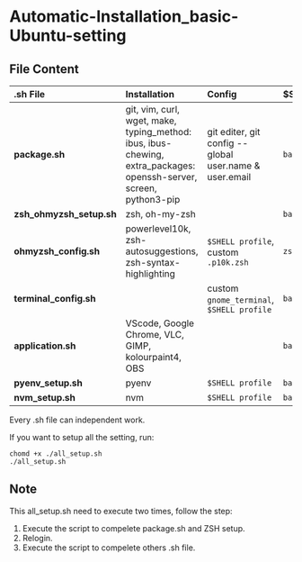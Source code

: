 # Automatic-Installation_basic-Ubuntu-setting

## File Content

| .sh File                 | Installation                                                                                                       | Config                                                 | $Shell |
| :----------------------- | :----------------------------------------------------------------------------------------------------------------- | :----------------------------------------------------- | ------ |
| **package.sh**           | git, vim, curl, wget, make, typing_method: ibus, ibus-chewing, extra_packages: openssh-server, screen, python3-pip | git editer, git config --global user.name & user.email | `bash` |
| **zsh_ohmyzsh_setup.sh** | zsh, oh-my-zsh                                                                                                     |                                                        | `bash` |
| **ohmyzsh_config.sh**    | powerlevel10k, zsh-autosuggestions, zsh-syntax-highlighting                                                        | `$SHELL profile`, custom `.p10k.zsh`                   | `zsh`  |
| **terminal_config.sh**   |                                                                                                                    | custom `gnome_terminal`, `$SHELL profile`              | `bash` |
| **application.sh**       | VScode, Google Chrome, VLC, GIMP, kolourpaint4, OBS                                                                |                                                        | `bash` |
| **pyenv_setup.sh**       | pyenv                                                                                                              | `$SHELL profile`                                       | `bash` |
| **nvm_setup.sh**         | nvm                                                                                                                | `$SHELL profile`                                       | `bash` |

Every .sh file can independent work.

If you want to setup all the setting, run:

```shell
chomd +x ./all_setup.sh
./all_setup.sh
```

## Note

This all_setup.sh need to execute two times, follow the step:

1. Execute the script to compelete package.sh and ZSH setup.
2. Relogin.
3. Execute the script to compelete others .sh file.
